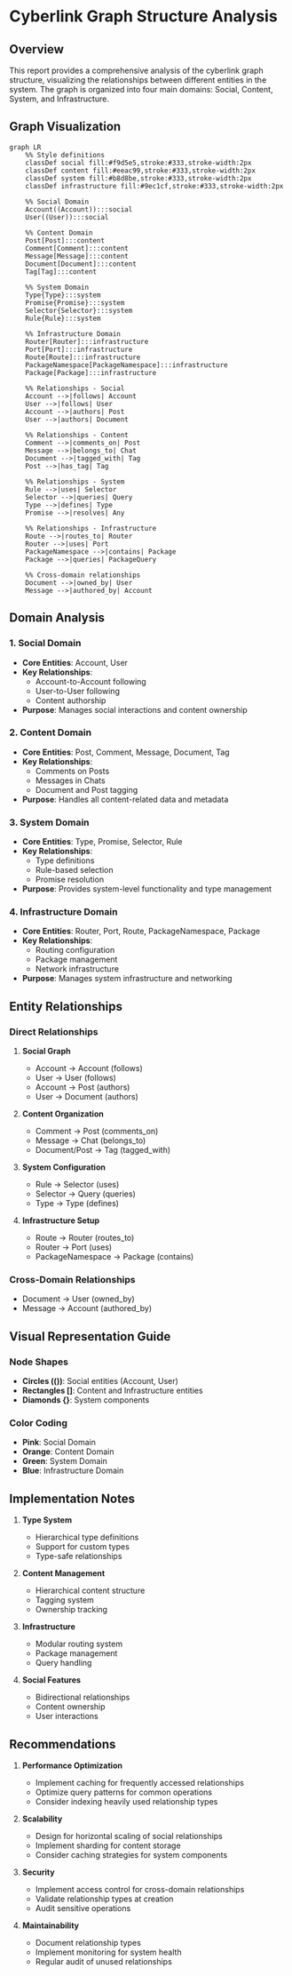 # Cyberlink Graph Structure Analysis

## Overview
This report provides a comprehensive analysis of the cyberlink graph structure, visualizing the relationships between different entities in the system. The graph is organized into four main domains: Social, Content, System, and Infrastructure.

## Graph Visualization

```mermaid
graph LR
    %% Style definitions
    classDef social fill:#f9d5e5,stroke:#333,stroke-width:2px
    classDef content fill:#eeac99,stroke:#333,stroke-width:2px
    classDef system fill:#b8d8be,stroke:#333,stroke-width:2px
    classDef infrastructure fill:#9ec1cf,stroke:#333,stroke-width:2px

    %% Social Domain
    Account((Account)):::social
    User((User)):::social
    
    %% Content Domain
    Post[Post]:::content
    Comment[Comment]:::content
    Message[Message]:::content
    Document[Document]:::content
    Tag[Tag]:::content
    
    %% System Domain
    Type{Type}:::system
    Promise{Promise}:::system
    Selector{Selector}:::system
    Rule{Rule}:::system
    
    %% Infrastructure Domain
    Router[Router]:::infrastructure
    Port[Port]:::infrastructure
    Route[Route]:::infrastructure
    PackageNamespace[PackageNamespace]:::infrastructure
    Package[Package]:::infrastructure
    
    %% Relationships - Social
    Account -->|follows| Account
    User -->|follows| User
    Account -->|authors| Post
    User -->|authors| Document
    
    %% Relationships - Content
    Comment -->|comments_on| Post
    Message -->|belongs_to| Chat
    Document -->|tagged_with| Tag
    Post -->|has_tag| Tag
    
    %% Relationships - System
    Rule -->|uses| Selector
    Selector -->|queries| Query
    Type -->|defines| Type
    Promise -->|resolves| Any
    
    %% Relationships - Infrastructure
    Route -->|routes_to| Router
    Router -->|uses| Port
    PackageNamespace -->|contains| Package
    Package -->|queries| PackageQuery
    
    %% Cross-domain relationships
    Document -->|owned_by| User
    Message -->|authored_by| Account
```

## Domain Analysis

### 1. Social Domain
- **Core Entities**: Account, User
- **Key Relationships**:
  - Account-to-Account following
  - User-to-User following
  - Content authorship
- **Purpose**: Manages social interactions and content ownership

### 2. Content Domain
- **Core Entities**: Post, Comment, Message, Document, Tag
- **Key Relationships**:
  - Comments on Posts
  - Messages in Chats
  - Document and Post tagging
- **Purpose**: Handles all content-related data and metadata

### 3. System Domain
- **Core Entities**: Type, Promise, Selector, Rule
- **Key Relationships**:
  - Type definitions
  - Rule-based selection
  - Promise resolution
- **Purpose**: Provides system-level functionality and type management

### 4. Infrastructure Domain
- **Core Entities**: Router, Port, Route, PackageNamespace, Package
- **Key Relationships**:
  - Routing configuration
  - Package management
  - Network infrastructure
- **Purpose**: Manages system infrastructure and networking

## Entity Relationships

### Direct Relationships
1. **Social Graph**
   - Account → Account (follows)
   - User → User (follows)
   - Account → Post (authors)
   - User → Document (authors)

2. **Content Organization**
   - Comment → Post (comments_on)
   - Message → Chat (belongs_to)
   - Document/Post → Tag (tagged_with)

3. **System Configuration**
   - Rule → Selector (uses)
   - Selector → Query (queries)
   - Type → Type (defines)

4. **Infrastructure Setup**
   - Route → Router (routes_to)
   - Router → Port (uses)
   - PackageNamespace → Package (contains)

### Cross-Domain Relationships
- Document → User (owned_by)
- Message → Account (authored_by)

## Visual Representation Guide

### Node Shapes
- **Circles (())**: Social entities (Account, User)
- **Rectangles []**: Content and Infrastructure entities
- **Diamonds {}**: System components

### Color Coding
- **Pink**: Social Domain
- **Orange**: Content Domain
- **Green**: System Domain
- **Blue**: Infrastructure Domain

## Implementation Notes

1. **Type System**
   - Hierarchical type definitions
   - Support for custom types
   - Type-safe relationships

2. **Content Management**
   - Hierarchical content structure
   - Tagging system
   - Ownership tracking

3. **Infrastructure**
   - Modular routing system
   - Package management
   - Query handling

4. **Social Features**
   - Bidirectional relationships
   - Content ownership
   - User interactions

## Recommendations

1. **Performance Optimization**
   - Implement caching for frequently accessed relationships
   - Optimize query patterns for common operations
   - Consider indexing heavily used relationship types

2. **Scalability**
   - Design for horizontal scaling of social relationships
   - Implement sharding for content storage
   - Consider caching strategies for system components

3. **Security**
   - Implement access control for cross-domain relationships
   - Validate relationship types at creation
   - Audit sensitive operations

4. **Maintainability**
   - Document relationship types
   - Implement monitoring for system health
   - Regular audit of unused relationships 